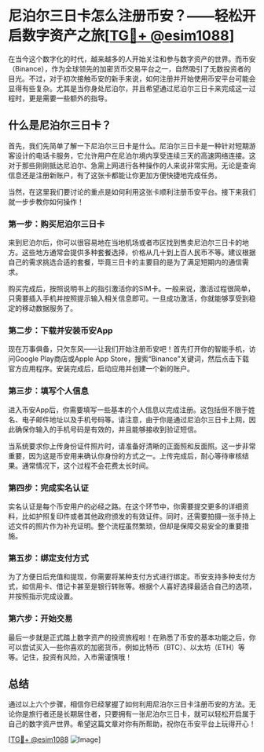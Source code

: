 # 尼泊尔三日卡怎么注册币安？——轻松开启数字资产之旅[[TG💪+ @esim1088](https://t.me/s/esim1088)]

在当今这个数字化的时代，越来越多的人开始关注和参与数字资产的世界。而币安（Binance），作为全球领先的加密货币交易平台之一，自然吸引了无数投资者的目光。不过，对于初次接触币安的新手来说，如何注册并开始使用币安平台可能会显得有些复杂。尤其是当你身处尼泊尔，并且希望通过尼泊尔三日卡来完成这一过程时，更是需要一些额外的指导。

## 什么是尼泊尔三日卡？

首先，我们先简单了解一下尼泊尔三日卡是什么。尼泊尔三日卡是一种针对短期游客设计的电话卡服务，它允许用户在尼泊尔境内享受连续三天的高速网络连接。这对于那些刚刚抵达尼泊尔、急需上网进行各种操作的人来说非常实用。无论是查询信息还是注册新账户，有了这张卡都能让你更加方便快捷地完成任务。

当然，在这里我们要讨论的重点是如何利用这张卡顺利注册币安平台。接下来我们就一步步教你如何操作！

### 第一步：购买尼泊尔三日卡

来到尼泊尔后，你可以很容易地在当地机场或者市区找到售卖尼泊尔三日卡的地方。这些地方通常会提供多种套餐选择，价格从几十到上百人民币不等。建议根据自己的需求挑选合适的套餐，毕竟三日卡的主要目的是为了满足短期内的通信需求。

购买完成后，按照说明书上的指引激活你的SIM卡。一般来说，激活过程很简单，只需要插入手机并按照提示输入相关信息即可。一旦成功激活，你就能够享受到稳定的移动数据服务了。

### 第二步：下载并安装币安App

现在万事俱备，只欠东风——让我们开始注册币安吧！首先打开你的智能手机，访问Google Play商店或Apple App Store，搜索“Binance”关键词，然后点击下载官方应用程序。安装完成后，启动应用并创建一个新的账户。

### 第三步：填写个人信息

进入币安App后，你需要填写一些基本的个人信息以完成注册。这包括但不限于姓名、电子邮件地址以及手机号码等。请注意，由于你是通过尼泊尔三日卡上网，因此确保你输入的手机号码是有效的，并且能够接收到验证短信。

当系统要求你上传身份证件照片时，请准备好清晰的正面照和反面照。这一步非常重要，因为这是币安用来确认你身份的方式之一。上传完成后，耐心等待审核结果。通常情况下，这个过程不会花费太长时间。

### 第四步：完成实名认证

实名认证是每个币安用户的必经之路。在这个环节中，你需要提交更多的详细资料，比如护照复印件或者其他政府颁发的有效证件。同时，还需要拍摄一张手持上述文件的照片作为补充证明。整个流程虽然繁琐，但却是保障交易安全的重要措施。

### 第五步：绑定支付方式

为了方便日后充值和提现，你需要将某种支付方式进行绑定。币安支持多种支付方式，如信用卡、借记卡甚至是银行转账等。根据个人喜好选择最适合自己的选项，并按照指示完成设置。

### 第六步：开始交易

最后一步就是正式踏上数字资产的投资旅程啦！在熟悉了币安的基本功能之后，你可以尝试买入一些你喜欢的加密货币，例如比特币（BTC）、以太坊（ETH）等等。记住，投资有风险，入市需谨慎哦！

## 总结

通过以上六个步骤，相信你已经掌握了如何利用尼泊尔三日卡注册币安的方法。无论你是旅行者还是长期居住者，只要拥有一张尼泊尔三日卡，就可以轻松开启属于自己的数字资产世界。希望这篇文章对你有所帮助，祝你在币安平台上玩得开心！

[[TG💪+ @esim1088](https://t.me/s/esim1088) ![Image](https://i.postimg.cc/4NQfJmqS/Snipaste-2025-05-13-00-14-12.png)]